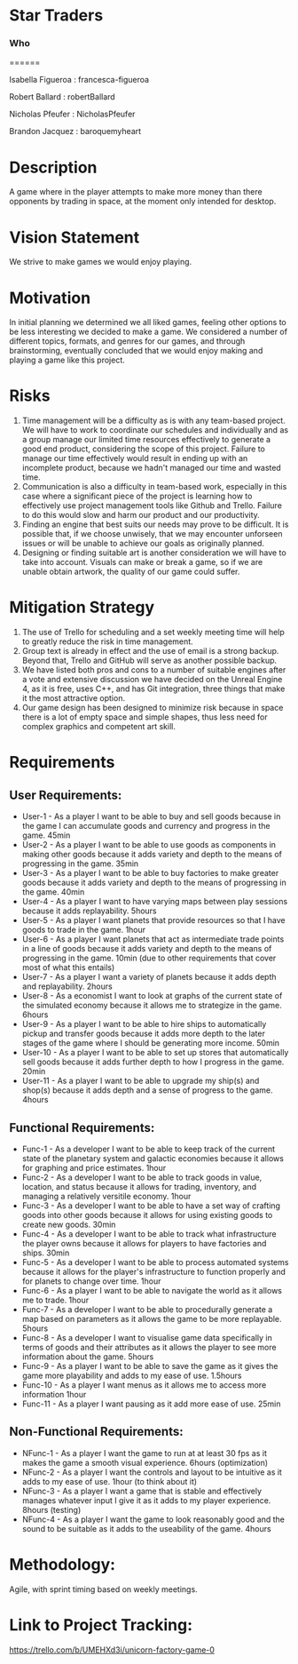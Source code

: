 # Star Traders

### Who
======

Isabella Figueroa : francesca-figueroa

Robert Ballard : robertBallard

Nicholas Pfeufer : NicholasPfeufer

Brandon Jacquez : baroquemyheart

**Description**
======

   A game where in the player attempts to make more money than there opponents by trading in space, at the moment only intended for desktop.
   
**Vision Statement**
======

  We strive to make games we would enjoy playing.
  
**Motivation**
======

  
  In initial planning we determined we all liked games, feeling other options to be less interesting we decided to make a game. We considered a number of different topics, formats, and genres for our games, and through brainstorming, eventually concluded that we would enjoy making and playing a game like this project. 
  
**Risks**
======


  1. Time management will be a difficulty as is with any team-based project. We will have to work to coordinate our schedules and individually and as a group manage our limited time resources effectively to generate a good end product, considering the scope of this project. Failure to manage our time effectively would result in ending up with an incomplete product, because we hadn't managed our time and wasted time.
  2. Communication is also a difficulty in team-based work, especially in this case where a significant piece of the project is learning how to effectively use project management tools like Github and Trello. Failure to do this would slow and harm our product and our productivity.
  3. Finding an engine that best suits our needs may prove to be difficult. It is possible that, if we choose unwisely, that we may encounter unforseen issues or will be unable to achieve our goals as originally planned. 
  4. Designing or finding suitable art is another consideration we will have to take into account. Visuals can make or break a game, so if we are unable obtain artwork, the quality of our game could suffer. 
  

**Mitigation Strategy**
======


  1. The use of Trello for scheduling and a set weekly meeting time will help to greatly reduce the risk in time management. 
  2. Group text is already in effect and the use of email is a strong backup. Beyond that, Trello and GitHub will serve as another possible backup. 
  3. We have listed both pros and cons to a number of suitable engines after a vote and extensive discussion we have decided on the Unreal Engine 4, as it is free, uses C++, and has Git integration, three things that make it the most attractive option.
  4. Our game design has been designed to minimize risk because in space there is a lot of empty space and simple shapes, thus less need for complex graphics and competent art skill. 

**Requirements**
======

User Requirements: 
------

* User-1 - As a player I want to be able to buy and sell goods because in the game I can accumulate goods and currency and progress in the game. 45min
* User-2 - As a player I want to be able to use goods as components in making other goods because it adds variety and depth to the means of progressing in the game. 35min
* User-3 - As a player I want to be able to buy factories to make greater goods because it adds variety and depth to the means of progressing in the game. 40min
* User-4 - As a player I want to have varying maps between play sessions because it adds replayability. 5hours
* User-5 - As a player I want planets that provide resources so that I have goods to trade in the game. 1hour
* User-6 - As a player I want planets that act as intermediate trade points in a line of goods because it adds variety and depth to the means of progressing in the game. 10min (due to other requirements that cover most of what this entails)
* User-7 - As a player I want a variety of planets because it adds depth and replayability. 2hours
* User-8 - As a economist I want to look at graphs of the current state of the simulated economy because it allows me to strategize in the game. 6hours
* User-9 - As a player I want to be able to hire ships to automatically pickup and transfer goods because it adds more depth to the later stages of the game where I should be generating more income. 50min
* User-10 - As a player I want to be able to set up stores that automatically sell goods because it adds further depth to how I progress in the game. 20min
* User-11 - As a player I want to be able to upgrade my ship(s) and shop(s) because it adds depth and a sense of progress to the game. 4hours

Functional Requirements: 
------

* Func-1 - As a developer I want to be able to keep track of the current state of the planetary system and galactic economies because it allows for graphing and price estimates. 1hour
* Func-2 - As a developer I want to be able to track goods in value, location, and status because it allows for trading, inventory, and managing a relatively versitile economy. 1hour
* Func-3 - As a developer I want to be able to have a set way of crafting goods into other goods because it allows for using existing goods to create new goods. 30min
* Func-4 - As a developer I want to be able to track what infrastructure the player owns because it allows for players to have factories and ships. 30min
* Func-5 - As a developer I want to be able to process automated systems because it allows for the player's infrastructure to function properly and for planets to change over time. 1hour
* Func-6 - As a player I want to be able to navigate the world as it allows me to trade. 1hour
* Func-7 - As a developer I want to be able to procedurally generate a map based on parameters as it allows the game to be more replayable. 5hours
* Func-8 - As a developer I want to visualise game data specifically in terms of goods and their attributes as it allows the player to see more information about the game. 5hours 
* Func-9 - As a player I want to be able to save the game as it gives the game more playability and adds to my ease of use. 1.5hours
* Func-10 - As a player I want menus as it allows me to access more information 1hour
* Func-11 - As a player I want pausing as it add more ease of use. 25min

Non-Functional Requirements: 
------

* NFunc-1 - As a player I want the game to run at at least 30 fps as it makes the game a smooth visual experience. 6hours (optimization)
* NFunc-2 - As a player I want the controls and layout to be intuitive as it adds to my ease of use. 1hour (to think about it)
* NFunc-3 - As a player I want a game that is stable and effectively manages whatever input I give it as it adds to my player experience. 8hours (testing)
* NFunc-4 - As a player I want the game to look reasonably good and the sound to be suitable as it adds to the useability of the game.             4hours

**Methodology:**
======

Agile, with sprint timing based on weekly meetings.


**Link to Project Tracking:**
======

https://trello.com/b/UMEHXd3i/unicorn-factory-game-0

